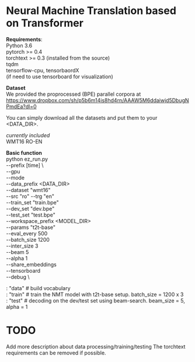 # Neural Machine Translation based on Transformer

**Requirements**: <br>
  Python 3.6  <br>
  pytorch >= 0.4 <br>
  torchtext >= 0.3 (installed from the source) <br>
  tqdm <br>
  tensorflow-cpu, tensorbaordX <br> (if need to use tensorboard for visualization)

**Dataset** <br>
We provided the proprocessed (BPE) parallel corpora at <br>
https://www.dropbox.com/sh/p5b6m14is8hd4rn/AAAW5M6ddaiwjd5DbugNPmdEa?dl=0

You can simply download all the datasets and put them to your <DATA_DIR>.<br>

*currently included* <br>
WMT16 RO-EN <br>


**Basic function** <br>
python ez_run.py \
                --prefix [time] \  
                --gpu  <CUDA> \
                --mode <MODE> \
                --data_prefix <DATA_DIR> \
                --dataset "wmt16" \
                --src "ro" --trg "en" \
                --train_set "train.bpe" \
                --dev_set   "dev.bpe"   \
                --test_set  "test.bpe"  \
                --workspace_prefix <MODEL_DIR> \
                --params "t2t-base" \
                --eval_every 500  \
                --batch_size 1200 \
                --inter_size 3 \
                --beam 5 \
                --alpha 1 \
                --share_embeddings \
                --tensorboard \
                --debug \

<MODE>: "data"  # build vocabulary <br>
<MODE>: "train" # train the NMT model with t2t-base setup. batch_size = 1200 x 3 <br>
<MODE>: "test"  # decoding on the dev/test set using beam-search. beam_size = 5, alpha = 1 <br>

# TODO
  Add more description about data processing/training/testing
  The torchtext requirements can be removed if possible.
